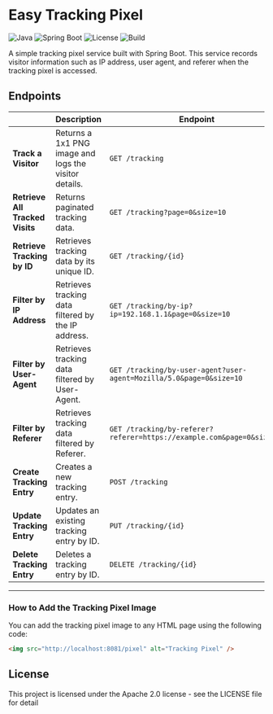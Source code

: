 # Easy Tracking Pixel

![Java](https://img.shields.io/badge/Java-21-blue)
![Spring Boot](https://img.shields.io/badge/Spring_Boot-3.2.2-green)
![License](https://img.shields.io/badge/License-Apache2-yellow)
![Build](https://img.shields.io/badge/Build-Maven-red)

A simple tracking pixel service built with Spring Boot. This service records visitor information such as IP address, user agent, and referer when the tracking pixel is accessed.


## Endpoints
|         | Description                          | Endpoint   |
|---------------|----------------------------------|------|
| **Track a Visitor**           | Returns a 1x1 PNG image and logs the visitor details. | `GET /tracking` |
| **Retrieve All Tracked Visits** | Returns paginated tracking data. | `GET /tracking?page=0&size=10` |
| **Retrieve Tracking by ID**     | Retrieves tracking data by its unique ID. | `GET /tracking/{id}` |
| **Filter by IP Address**        | Retrieves tracking data filtered by the IP address. | `GET /tracking/by-ip?ip=192.168.1.1&page=0&size=10` |
| **Filter by User-Agent**        | Retrieves tracking data filtered by User-Agent. | `GET /tracking/by-user-agent?user-agent=Mozilla/5.0&page=0&size=10` |
| **Filter by Referer**           | Retrieves tracking data filtered by Referer. | `GET /tracking/by-referer?referer=https://example.com&page=0&size=10` |
| **Create Tracking Entry**       | Creates a new tracking entry. | `POST /tracking` |
| **Update Tracking Entry**       | Updates an existing tracking entry by ID. | `PUT /tracking/{id}` |
| **Delete Tracking Entry**       | Deletes a tracking entry by ID. | `DELETE /tracking/{id}` |

---

### How to Add the Tracking Pixel Image

You can add the tracking pixel image to any HTML page using the following code:

```html
<img src="http://localhost:8081/pixel" alt="Tracking Pixel" />
```

## License

This project is licensed under the  Apache 2.0 license - see the LICENSE file for detail
